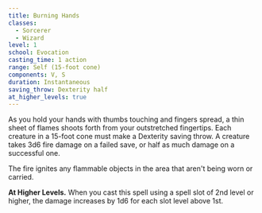 ```yaml
---
title: Burning Hands
classes:
  - Sorcerer
  - Wizard
level: 1
school: Evocation
casting_time: 1 action
range: Self (15-foot cone)
components: V, S
duration: Instantaneous
saving_throw: Dexterity half
at_higher_levels: true
---
```


As you hold your hands with thumbs touching and fingers spread, a thin sheet of flames shoots forth from your outstretched fingertips. Each creature in a 15-foot cone must make a Dexterity saving throw. A creature takes 3d6 fire damage on a failed save, or half as much damage on a successful one.

The fire ignites any flammable objects in the area that aren't being worn or carried.

**At Higher Levels.** When you cast this spell using a spell slot of 2nd level or higher, the damage increases by 1d6 for each slot level above 1st.
